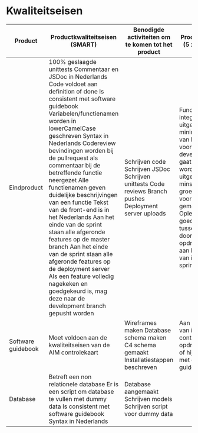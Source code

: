 # Kwaliteitseisen

| Product            | Productkwaliteitseisen (SMART)                                                                                                                                                                                                                                                                                                                                                                                                                                                                                                                                                                                                                                                                                   | Benodigde activiteiten om te komen tot het product                                                      | Proceskwaliteit (5 x W, 1 x H)                                                                                                                                                                                                                                                                            |
|--------------------|------------------------------------------------------------------------------------------------------------------------------------------------------------------------------------------------------------------------------------------------------------------------------------------------------------------------------------------------------------------------------------------------------------------------------------------------------------------------------------------------------------------------------------------------------------------------------------------------------------------------------------------------------------------------------------------------------------------|---------------------------------------------------------------------------------------------------------|-----------------------------------------------------------------------------------------------------------------------------------------------------------------------------------------------------------------------------------------------------------------------------------------------------------|
| Eindproduct        | 100% geslaagde unittests Commentaar en JSDoc in Nederlands Code voldoet aan definition of done Is consistent met software guidebook Variabelen/functienamen worden in lowerCamelCase geschreven Syntax in Nederlands Codereview bevindingen worden bij de pullrequest als commentaar bij de betreffende functie neergezet Alle functienamen geven duidelijke beschrijvingen van een functie Tekst van de front-end is in het Nederlands Aan het einde van de sprint staan alle afgeronde features op de master branch Aan het einde van de sprint staan alle afgeronde features op de deployment server Als een feature volledig nagekeken en goedgekeurd is, mag deze naar de development branch gepusht worden | Schrijven code Schrijven JSDoc Schrijven unittests Code reviews Branch pushes Deployment server uploads | Functionele en integratie testen uitgevoerd door minimaal een lid van het team, voordat het naar development gaat Codereview wordt uitgevoerd door minstens een groeplid, voordat het gemerged wordt Oplevering en goedkeuring van tussenproducten door opdrachtegever aan het einde van iedere de sprint |
| Software guidebook | Moet voldoen aan de kwaliteitseisen van de AIM controlekaart                                                                                                                                                                                                                                                                                                                                                                                                                                                                                                                                                                                                                                                     | Wireframes maken Database schema maken C4 schema gemaakt Installatiestappen beschreven                  | Aan het einde van iedere sprint controleerd de opdrachtgever of hij het eens is met de software guidebook                                                                                                                                                                                                 |
| Database           | Betreft een non relationele database Er is een script om database te vullen met dummy data Is consistent met software guidebook Syntax in Nederlands                                                                                                                                                                                                                                                                                                                                                                                                                                                                                                                                                             | Database aangemaakt Schrijven models Schrijven script voor dummy data                                   |                                                                                                                                                                                                                                                                                                           |